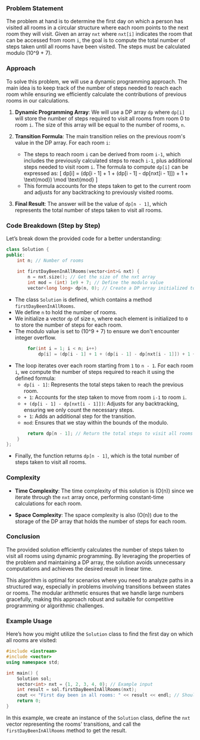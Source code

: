 ### Problem Statement

The problem at hand is to determine the first day on which a person has visited all rooms in a circular structure where each room points to the next room they will visit. Given an array `nxt` where `nxt[i]` indicates the room that can be accessed from room `i`, the goal is to compute the total number of steps taken until all rooms have been visited. The steps must be calculated modulo \(10^9 + 7\).

### Approach

To solve this problem, we will use a dynamic programming approach. The main idea is to keep track of the number of steps needed to reach each room while ensuring we efficiently calculate the contributions of previous rooms in our calculations.

1. **Dynamic Programming Array**: We will use a DP array `dp` where `dp[i]` will store the number of steps required to visit all rooms from room 0 to room `i`. The size of this array will be equal to the number of rooms, `n`.

2. **Transition Formula**: The main transition relies on the previous room's value in the DP array. For each room `i`:
   - The steps to reach room `i` can be derived from room `i-1`, which includes the previously calculated steps to reach `i-1`, plus additional steps needed to visit room `i`. The formula to compute `dp[i]` can be expressed as:
     \[
     dp[i] = (dp[i - 1] + 1 + (dp[i - 1] - dp[nxt[i - 1]]) + 1 + \text{mod}) \mod \text{mod}
     \]
   - This formula accounts for the steps taken to get to the current room and adjusts for any backtracking to previously visited rooms.

3. **Final Result**: The answer will be the value of `dp[n - 1]`, which represents the total number of steps taken to visit all rooms.

### Code Breakdown (Step by Step)

Let’s break down the provided code for a better understanding:

```cpp
class Solution {
public:
    int n; // Number of rooms
    
    int firstDayBeenInAllRooms(vector<int>& nxt) {
        n = nxt.size(); // Get the size of the nxt array
        int mod = (int) 1e9 + 7; // Define the modulo value
        vector<long long> dp(n, 0); // Create a DP array initialized to 0
```
- The class `Solution` is defined, which contains a method `firstDayBeenInAllRooms`.
- We define `n` to hold the number of rooms.
- We initialize a vector `dp` of size `n`, where each element is initialized to `0` to store the number of steps for each room.
- The modulo value is set to \(10^9 + 7\) to ensure we don't encounter integer overflow.

```cpp
        for(int i = 1; i < n; i++)
            dp[i] = (dp[i - 1] + 1 + (dp[i - 1] - dp[nxt[i - 1]]) + 1 + mod) % mod;
```
- The loop iterates over each room starting from `1` to `n - 1`. For each room `i`, we compute the number of steps required to reach it using the defined formula:
  - `dp[i - 1]`: Represents the total steps taken to reach the previous room.
  - `+ 1`: Accounts for the step taken to move from room `i-1` to room `i`.
  - `+ (dp[i - 1] - dp[nxt[i - 1]])`: Adjusts for any backtracking, ensuring we only count the necessary steps.
  - `+ 1`: Adds an additional step for the transition.
  - `mod`: Ensures that we stay within the bounds of the modulo.

```cpp
        return dp[n - 1]; // Return the total steps to visit all rooms
    }
};
```
- Finally, the function returns `dp[n - 1]`, which is the total number of steps taken to visit all rooms.

### Complexity

- **Time Complexity**: The time complexity of this solution is \(O(n)\) since we iterate through the `nxt` array once, performing constant-time calculations for each room.
  
- **Space Complexity**: The space complexity is also \(O(n)\) due to the storage of the DP array that holds the number of steps for each room.

### Conclusion

The provided solution efficiently calculates the number of steps taken to visit all rooms using dynamic programming. By leveraging the properties of the problem and maintaining a DP array, the solution avoids unnecessary computations and achieves the desired result in linear time.

This algorithm is optimal for scenarios where you need to analyze paths in a structured way, especially in problems involving transitions between states or rooms. The modular arithmetic ensures that we handle large numbers gracefully, making this approach robust and suitable for competitive programming or algorithmic challenges.

### Example Usage

Here’s how you might utilize the `Solution` class to find the first day on which all rooms are visited:

```cpp
#include <iostream>
#include <vector>
using namespace std;

int main() {
    Solution sol;
    vector<int> nxt = {1, 2, 3, 4, 0}; // Example input
    int result = sol.firstDayBeenInAllRooms(nxt);
    cout << "First day been in all rooms: " << result << endl; // Should print the total steps
    return 0;
}
```

In this example, we create an instance of the `Solution` class, define the `nxt` vector representing the rooms' transitions, and call the `firstDayBeenInAllRooms` method to get the result.